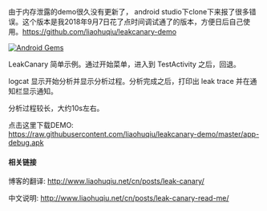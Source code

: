 由于内存泄露的demo很久没有更新了， android studio下clone下来报了很多错误。这个版本是我2018年9月7日花了点时间调试通了的版本，方便日后自己使用。https://github.com/liaohuqiu/leakcanary-demo

[![Android Gems](http://www.android-gems.com/badge/liaohuqiu/leakcanary-demo.svg?branch=master)](http://www.android-gems.com/lib/liaohuqiu/leakcanary-demo)

LeakCanary 简单示例。通过开始菜单，进入到 TestActivity 之后，回退。

logcat 显示开始分析并显示分析过程。分析完成之后，打印出 leak trace 并在通知栏显示通知。

分析过程较长，大约10s左右。

点击这里下载DEMO: https://raw.githubusercontent.com/liaohuqiu/leakcanary-demo/master/app-debug.apk

#### 相关链接

博客的翻译: http://www.liaohuqiu.net/cn/posts/leak-canary/

中文说明: http://www.liaohuqiu.net/cn/posts/leak-canary-read-me/
